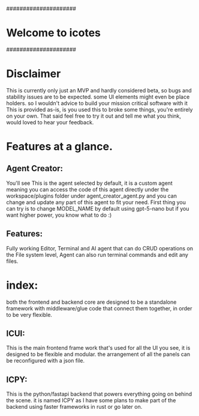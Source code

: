 #####################
# Welcome to icotes #
#####################

# Disclaimer
This is currently only just an MVP and hardly considered beta, 
so bugs and stability issues are to be expected. 
some UI elements might even be place holders.
so I wouldn't advice to build your mission critical software with it
This is provided as-is, is you used this to broke some things, you're entirely on your own.
That said feel free to try it out and tell me what you think, 
would loved to hear your feedback. 

# Features at a glance.

## Agent Creator:
You'll see This is the agent selected by default, 
it is a custom agent meaning you can access the code of this agent directly 
under the workspace/plugins folder under agent_creator_agent.py 
and you can change and update any part of this agent to fit your need.
First thing you can try is to change MODEL_NAME by default using gpt-5-nano but if you
want higher power, you know what to do :)

## Features:
Fully working Editor, Terminal and AI agent that can do CRUD operations on the
File system level, Agent can also run terminal commands and edit any files.

# index:
both the frontend and backend core are designed to be a standalone framework with
middleware/glue code that connect them together, in order to be very flexible.

## ICUI:
This is the main frontend frame work that's used for all the UI you see,
it is designed to be flexible and modular. the arrangement of all the panels can be reconfigured
with a json file.

## ICPY:
This is the python/fastapi backend that powers everything going on behind the scene.
it is named ICPY as I have some plans to make part of the backend using faster frameworks
in rust or go later on.
